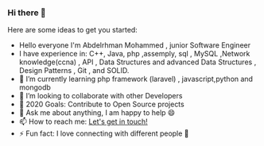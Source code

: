 ### Hi there 👋
Here are some ideas to get you started:
-  Hello everyone I'm Abdelrhman Mohammed , junior Software Engineer
-  I have experience in: C++, Java, php ,assemply, sql , MySQL ,Network knowledge(ccna) , API , Data Structures and advanced Data Structures , Design Patterns , Git , and SOLID.
- 🌱 I’m currently learning php framework (laravel) , javascript,python and mongodb
- 👯 I’m looking to collaborate with other Developers
- 🥅 2020 Goals: Contribute to Open Source projects
- 💬 Ask me about anything, I am happy to help 😄
- 📫 How to reach me: [Let's get in touch!](https://www.linkedin.com/feed/) 
- ⚡ Fun fact: I love connecting with different people 🙌
